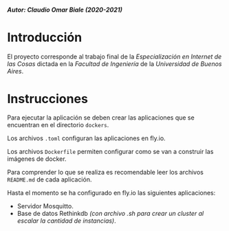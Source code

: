 ##### Autor:  Claudio Omar Biale (2020-2021)

# Introducción

El proyecto corresponde al trabajo final de la *Especialización en Internet de las Cosas* dictada en la *Facultad de Ingeniería* de la *Universidad de Buenos Aires*.

# Instrucciones

Para ejecutar la aplicación se deben crear las aplicaciones que se encuentran en el directorio `dockers`.

Los archivos `.toml` configuran las aplicaciones en fly.io.

Los archivos `Dockerfile` permiten configurar como se van a construir las imágenes de docker.

Para comprender lo que se realiza es recomendable leer los archivos `README.md` de cada aplicación.

Hasta el momento se ha configurado en fly.io las siguientes aplicaciones:
- Servidor Mosquitto.
- Base de datos Rethinkdb *(con archivo .sh para crear un cluster al escalar la cantidad de instancias)*.